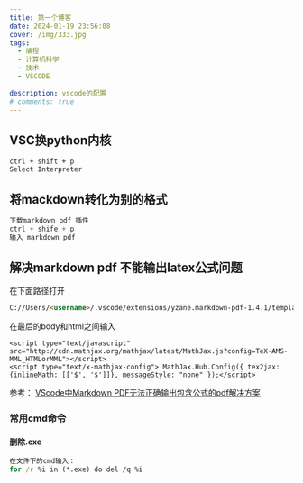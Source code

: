 ```yaml
---
title: 第一个博客
date: 2024-01-19 23:56:08
cover: /img/333.jpg
tags:
  - 编程
  - 计算机科学
  - 技术
  - VSCODE
  
description: vscode的配置
# comments: true
---
```

## VSC换python内核
```
ctrl + shift + p
Select Interpreter
```
## 将mackdown转化为别的格式
```python
下载markdown pdf 插件
ctrl + shife + p 
输入 markdown pdf
```
## 解决markdown pdf 不能输出latex公式问题
在下面路径打开
```html
C://Users/<username>/.vscode/extensions/yzane.markdown-pdf-1.4.1/template/template.html
```
在最后的body和html之间输入
```
<script type="text/javascript" src="http://cdn.mathjax.org/mathjax/latest/MathJax.js?config=TeX-AMS-MML_HTMLorMML"></script>
<script type="text/x-mathjax-config"> MathJax.Hub.Config({ tex2jax: {inlineMath: [['$', '$']]}, messageStyle: "none" });</script>
```
参考：
[VScode中Markdown PDF无法正确输出包含公式的pdf解决方案](https://blog.csdn.net/qq_18506419/article/details/103461825)

### 常用cmd命令
#### 删除.exe
```cmd
在文件下的cmd输入：
for /r %i in (*.exe) do del /q %i
```